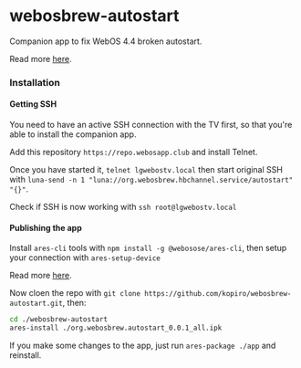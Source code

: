 # webosbrew-autostart

Companion app to fix WebOS 4.4 broken autostart.

Read more [here](https://github.com/webosbrew/webos-homebrew-channel/issues/124#issuecomment-1296193438).

### Installation

#### Getting SSH

You need to have an active SSH connection with the TV first, so that you're able to install the companion app.

Add this repository `https://repo.webosapp.club` and install Telnet.

Once you have started it, `telnet lgwebostv.local` then start original SSH with `luna-send -n 1 "luna://org.webosbrew.hbchannel.service/autostart" "{}"`.

Check if SSH is now working with `ssh root@lgwebostv.local`

#### Publishing the app

Install `ares-cli` tools with `npm install -g @webosose/ares-cli`, then setup your connection with `ares-setup-device`

Read more [here](https://webostv.developer.lge.com/develop/tools/cli-introduction).

Now cloen the repo with `git clone https://github.com/kopiro/webosbrew-autostart.git`, then:

```sh
cd ./webosbrew-autostart
ares-install ./org.webosbrew.autostart_0.0.1_all.ipk
```

If you make some changes to the app, just run `ares-package ./app` and reinstall.
